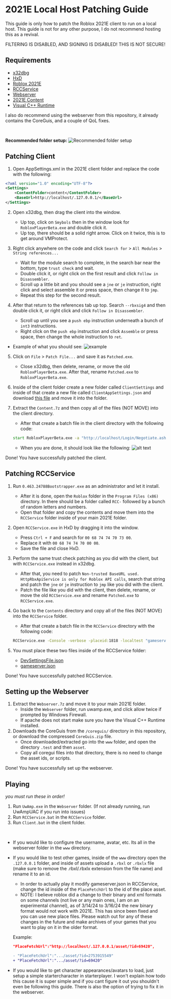 # 2021E Local Host Patching Guide

This guide is only how to patch the Roblox 2021E client to run on a local host. This guide is not for any other purpose, I do not recommend hosting this as a revival.

FILTERING IS DISABLED, AND SIGNING IS DISABLED! THIS IS NOT SECURE!

## Requirements

- [x32dbg](https://x64dbg.com/#start)
- [HxD](https://mh-nexus.de/en/hxd/)
- [Roblox 2021E](https://setup.rbxcdn.com/version-5a54208fe8e24e87-RobloxApp.zip)
- [RCCService](https://archive.org/download/20152021RCC/0.463.24788Bootstrapper.exe)
- [Webserver](https://www.mediafire.com/file/l2g0u80ad36r3i0/Webserver.7z/file)
- [2021E Content](https://www.mediafire.com/file/az99ei05rnp74pw/Content.7z/file)
- [Visual C++ Runtime](https://www.microsoft.com/en-us/download/details.aspx?id=30679)

I also do recommend using the webserver from this repository, it already contains the CoreGuis, and a couple of QoL fixes.

<!-- Temporarilly removed, got my github account suspended. -->
<!--<br>
Pre-Patched versions are now released! If you do not want to patch 2021E yourself, I have provided a download in the releases section. Although, I still heavily recommend patching it yourself for experience, I don't like skidding but its not skidding if youre learning atleast.
<br>-->
<br>

**Recommended folder setup:**
![Recommended folder setup](image-1.png)

## Patching Client

1. Open AppSettings.xml in the 2021E client folder and replace the code with the following:

```xml
<?xml version="1.0" encoding="UTF-8"?>
<Settings>
	<ContentFolder>content</ContentFolder>
	<BaseUrl>http://localhost/.127.0.0.1/</BaseUrl>
</Settings>
```

2. Open x32dbg, then drag the client into the window.

   - Up top, click on `Smybols` then in the window look for `RobloxPlayerBeta.exe` and double click it.
   - Up top, there should be a solid right arrow. Click on it twice, this is to get around VMProtect.

3. Right click anywhere on the code and click `Search for` > `All Modules` > `String references...`

   - Wait for the module search to complete, in the search bar near the bottom, type `trust check` and wait.
   - Double click it, or right click on the first result and click `Follow in Disassembler`.
   - Scroll up a little bit and you should see a `jne` or `je` instruction, right click and select assemble it or press space, then change it to `jmp`.
   - Repeat this step for the second result.

4. After that return to the references tab up top. Search `--rbxsig4` and then double click it, or right click and click `Follow in Disassembler`.
   - Scroll up until you see a `push ebp` instruction underneath a bunch of `int3` instructions.
   - Right click on the `push ebp` instruction and click `Assemble` or press space, then change the whole instruction to `ret`.

- Example of what you should see:
  ![example](image-2.png)

5. Click on `File` > `Patch File...` and save it as `Patched.exe`.

   - Close x32dbg, then delete, rename, or move the old `RobloxPlayerBeta.exe`. After that, rename `Patched.exe` to `RobloxPlayerBeta.exe`.

6. Inside of the client folder create a new folder called `ClientSettings` and inside of that create a new file called `ClientAppSettings.json` and download [this file](https://www.mediafire.com/file/ktli6i6dkcxf1u4/ClientAppSettings.json/file) and move it into the folder.

7. Extract the `Content.7z` and then copy all of the files (NOT MOVE) into the client directory.
   - After that create a batch file in the client directory with the following code:
   ```bat
   start RobloxPlayerBeta.exe -a "http://localhost/Login/Negotiate.ashx" -j "http://localhost/game/placelauncher.ashx" -t "1"
   ```
   - When you are done, it should look like the following:
     ![alt text](image-3.png)

Done! You have successfully patched the client.

## Patching RCCService

1. Run `0.463.24788Bootstrapper.exe` as an administrator and let it install.

   - After it is done, open the `Roblox` folder in the `Program Files (x86)` directory. In there should be a folder called `RCC-` followed by a bunch of random letters and numbers.
   - Open that folder and copy the contents and move them into the `RCCService` folder inside of your main 2021E folder.

2. Open `RCCService.exe` in HxD by dragging it into the window.

   - Press `Ctrl + F` and search for `00 68 74 74 70 73 00`.
   - Replace it with `00 68 74 74 70 00 00`.
   - Save the file and close HxD.

3. Perform the same trust check patching as you did with the client, but with `RCCService.exe` instead in x32dbg.

   - After that, you need to patch `Non-trusted BaseURL used. HttpRbxApiService is only for Roblox API calls`, search that string and patch the `jne` or `je` instruction to `jmp` like you did with the client.
   - Patch the file like you did with the client, then delete, rename, or move the old `RCCService.exe` and rename `Patched.exe` to `RCCService.exe`.

4. Go back to the `Contents` directory and copy all of the files (NOT MOVE) into the `RCCService` folder.

   - After that create a batch file in the `RCCService` directory with the following code:

   ```bat
   RCCService.exe -Console -verbose -placeid:1818 -localtest "gameserver.json" -settingsfile "DevSettingsFile.json" -port 64989
   ```

5. You must place these two files inside of the RCCService folder:
   - [DevSettingsFile.json](https://www.mediafire.com/file/z6fu21i4lt6qo3f/DevSettingsFile.json/file)
   - [gameserver.json](https://www.mediafire.com/file/n75folbg0dwt9m7/gameserver.json/file)

Done! You have successfully patched RCCService.

## Setting up the Webserver

1. Extract the `Webserver.7z` and move it to your main 2021E folder.
   - Inside the `Webserver` folder, run uwamp.exe, and click allow twice if prompted by Windows Firewall.
   - If apache does not start make sure you have the Visual C++ Runtime installed.
2. Downloads the CoreGuis from the `/coreguis/` directory in this repository, or download the compressed `CoreGuis.zip` file.
   - Once downloaded/extracted go into the `www` folder, and open the directory `.test` and then `asset`.
   - Copy all coregui files into that directory, there is no need to change the asset ids, or scripts.

Done! You have successfully set up the webserver.

## Playing

_you must run these in order!_

1. Run `UwAmp.exe` in the `Webserver` folder. (If not already running, run UwAmpUAC if you run into issues)
2. Run `RCCService.bat` in the `RCCService` folder.
3. Run `Client.bat` in the client folder.

<br>

- If you would like to configure the username, avatar, etc. Its all in the webserver folder in the `www` directory.
- If you would like to test other games, inside of the `www` directory open the `.127.0.0.1` folder, and inside of assets upload a `.rbxl` or `.rbxlx` file (make sure to remove the .rbxl/.rbxlx extension from the file name) and rename it to an id.

  - In order to actually play it modify gameserver.json in RCCService, change the id inside of the `PlaceFetchUrl` to the id of the place asset.
  - NOTE: I believe roblox did a change to their binary and xml formats on some channels (not live or any main ones, I am on an experimental channel), as of 3/14/24 to 3/16/24 the new binary format would not work with 2021E. This has since been fixed and you can use new place files. Please watch out for any of these changes in the future and make archives of your games that you want to play on it in the older format.

  Example:

  ```json
  "PlaceFetchUrl":"http://localhost/.127.0.0.1/asset/?id=69420",
  ```

  ```diff
  - "PlaceFetchUrl":".../asset/?id=2753915549"
  + "PlaceFetchUrl":".../asset/?id=69420"
  ```

- If you would like to get character appearances/avatars to load, just setup a simple startercharacter in starterplayer. I won't explain how todo this cause it is super simple and if you cant figure it out you shouldn't even be following this guide. There is also the option of trying to fix it in the webserver.
